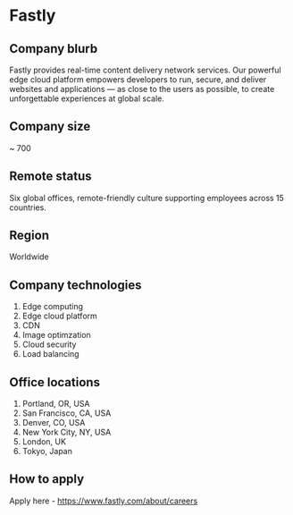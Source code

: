 # Fastly

## Company blurb
Fastly provides real-time content delivery network services. 
Our powerful edge cloud platform empowers developers to run, secure, and 
deliver websites and applications — as close to the users as possible, 
to create unforgettable experiences at global scale.

## Company size
~ 700

## Remote status
Six global offices, remote-friendly culture supporting employees across 15 countries.

## Region
Worldwide

## Company technologies
1. Edge computing
2. Edge cloud platform
3. CDN
4. Image optimzation
5. Cloud security
6. Load balancing

## Office locations
1. Portland, OR, USA
2. San Francisco, CA, USA
3. Denver, CO, USA
4. New York City, NY, USA
5. London, UK
6. Tokyo, Japan

## How to apply
Apply here - https://www.fastly.com/about/careers
